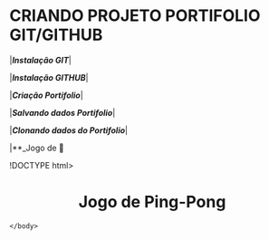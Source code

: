 # CRIANDO PROJETO PORTIFOLIO GIT/GITHUB

|**_Instalação GIT_**|

|**_Instalação GITHUB_**|

|**_Criação Portifolio_**|

|**_Salvando dados Portifolio_**|

|**_Clonando dados do Portifolio_**|


|**_Jogo de 🏓 



!DOCTYPE html>
<html>
<head>
<title>Primeiro Jogo</title>
<style>

*{
	overflow: hidden;
    margin: 0;
    padding: 0;
}

</style>
</head>

<body>

<h1><center>Jogo de Ping-Pong</center></h1>

<canvas></canvas>
<script>

//Formato do canvas para imagens do jogo
const canvasEl = document.querySelector("canvas"),
canvasCtx = canvasEl.getContext("2d")

const lineWidth = 15

		function setup(){
		//Tamanho da tela do jogo
		canvasEl.width = canvasCtx.width = window.innerWidth
    	canvasEl.height = canvasCtx.height = window.innerHeight
		
}

		function draw(){
		//Stilo e tamanho preenchimento do campo
		canvasCtx.fillStyle = "#000000"
        canvasCtx.fillRect(0, 0, window.innerWidth, window.innerHeight)
        
        
        //Desenhando a linha de marcação central do campo
        canvasCtx.fillStyle = "#ffffff"
        const x = window.innerWidth / 2 - lineWidth / 2
        const y = 0
        const w = lineWidth
        const h = window.innerHeight
        canvasCtx.fillRect(x, y, w, h)
        
        
        //Desenhando a raquete esquerda
        canvasCtx.fillRect(10, 100, lineWidth , 200)
        
         //Desenhando a raquete direita
        canvasCtx.fillRect(window.innerWidth - lineWidth - 10, 200, lineWidth, 200)
        
        //Desenhando a bola do jogo
        
        canvasCtx.beginPath()
		canvasCtx.arc(200, 100, 10, 0, 2 * Math.PI, false);
        canvasCtx.fill()
		     
}

setup()
draw()

		</script>
	</body>
</html>


